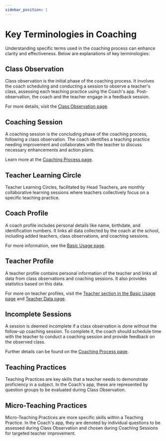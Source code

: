 ```yaml
---
sidebar_position: 1
---
```


# Key Terminologies in Coaching

Understanding specific terms used in the coaching process can enhance clarity and effectiveness. Below are explanations of key terminologies:

## Class Observation

Class observation is the initial phase of the coaching process. It involves the coach scheduling and conducting a session to observe a teacher's class, assessing each teaching practice using the Coach's app. Post-observation, the coach and the teacher engage in a feedback session.

For more details, visit the [Class Observation page](class-observation/how-to-start).

## Coaching Session

A coaching session is the concluding phase of the coaching process, following a class observation. The coach identifies a teaching practice needing improvement and collaborates with the teacher to discuss necessary enhancements and action plans.

Learn more at the [Coaching Process page](coaching-process/how-to-start).

## Teacher Learning Circle

Teacher Learning Circles, facilitated by Head Teachers, are monthly collaborative learning sessions where teachers collectively focus on a specific teaching practice.

## Coach Profile

A coach profile includes personal details like name, birthdate, and identification numbers. It links all data collected by the coach at the school, including added teachers, class observations, and coaching sessions.

For more information, see the [Basic Usage page](basic-usage/creating-account).

## Teacher Profile

A teacher profile contains personal information of the teacher and links all data from class observations and coaching sessions. It also provides statistics based on this data.

For more on teacher profiles, visit the [Teacher section in the Basic Usage page](basic-usage/discovering-home) and [Teacher Data page](teachers-data/about-teachers-data).

## Incomplete Sessions

A session is deemed incomplete if a class observation is done without the follow-up coaching session. To complete it, the coach should schedule time with the teacher to conduct a coaching session and provide feedback on the observed class.

Further details can be found on the [Coaching Process page](coaching-process/how-to-start).

## Teaching Practices

Teaching Practices are key skills that a teacher needs to demonstrate proficiency in a subject. In the Coach's app, these are represented by question groups to be evaluated during Class Observation.

## Micro-Teaching Practices

Micro-Teaching Practices are more specific skills within a Teaching Practice. In the Coach's app, they are denoted by individual questions to be assessed during Class Observation and chosen during Coaching Sessions for targeted teacher improvement.
